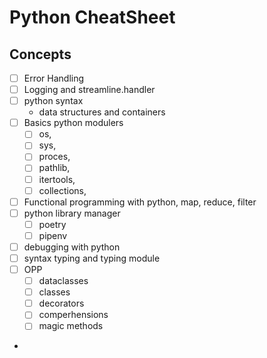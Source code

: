 # Python CheatSheet

## Concepts

- [ ] Error Handling
- [ ] Logging and streamline.handler
- [ ] python syntax 
  - data structures and containers
- [ ] Basics python modulers 
  - [ ] os,
  - [ ] sys,
  - [ ] proces,
  - [ ] pathlib,
  - [ ] itertools,
  - [ ] collections,
- [ ] Functional programming with python, map, reduce, filter
- [ ] python library manager 
  - [ ] poetry
  - [ ] pipenv 
- [ ] debugging with python  
- [ ] syntax typing and typing module 
- [ ] OPP
  - [ ] dataclasses 
  - [ ] classes 
  - [ ] decorators 
  - [ ] comperhensions
  - [ ] magic methods 

- 
